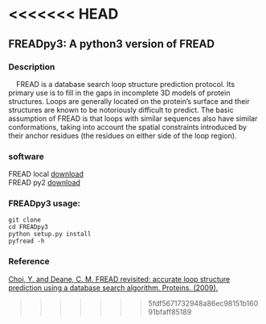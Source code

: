 <<<<<<< HEAD
=======
## FREADpy3: A python3 version of FREAD

### Description
&nbsp;&nbsp;&nbsp;&nbsp;FREAD is a database search loop structure prediction protocol. Its primary use is to fill in the gaps in incomplete 3D models of protein structures. Loops are generally located on the protein’s surface and their structures are known to be notoriously difficult to predict. The basic assumption of FREAD is that loops with similar sequences also have similar conformations, taking into account the spatial constraints introduced by their anchor residues (the residues on either side of the loop region).

### software
  FREAD local [download](http://opig.stats.ox.ac.uk/webapps/sites/fread/index.html) <br>
  FREAD py2 [download](http://opig.stats.ox.ac.uk/webapps/newsabdab/sabpred/fread/)

### FREADpy3 usage:
    git clone  
    cd FREADpy3
    python setup.py install
    pyfread -h

### Reference
  [Choi, Y. and Deane, C. M. FREAD revisited: accurate loop structure prediction using a database search algorithm. Proteins. (2009).](https://doi.org/10.1002/prot.22658)

>>>>>>> 5fdf5671732948a86ec98151b16091bfaff85189

